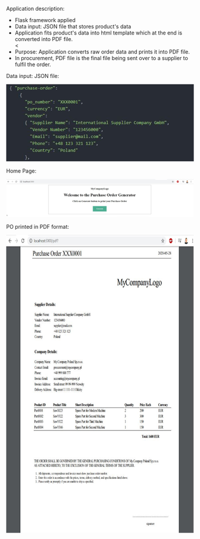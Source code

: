 <p>Application description:</p>
<ul>
  <li>Flask framework applied</li>
  <li>Data input: JSON file that stores product's data</li>
  <li>Application fits product's data into html template which at the end is converted into PDF file.</li><
  <li>Purpose: Application converts raw order data and prints it into PDF file.</li>
  <li>In procurement, PDF file is the final file being sent over to a supplier to fulfil the order.</li>
</ul>


<p>Data input: JSON file:</p>
<img src="images/json.JPG">

<p>Home Page:</p>
<img src="images/po_generator.JPG">

<p>PO printed in PDF format:</p>
<img src="images/po_pdf.JPG" width="750" height="800">
